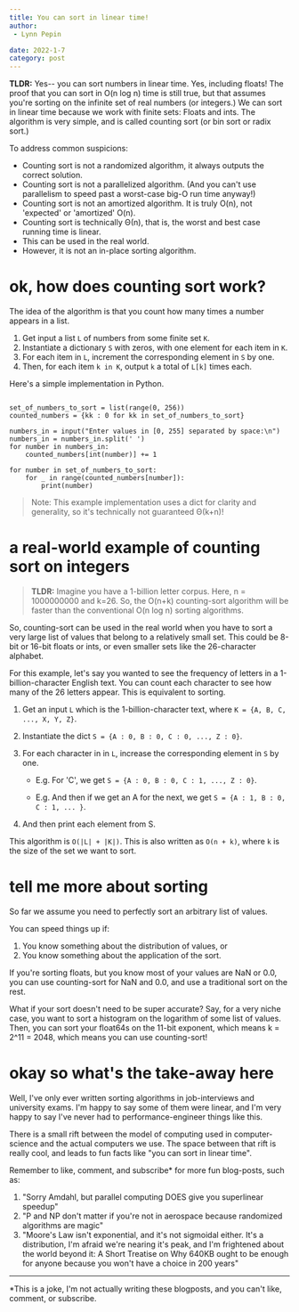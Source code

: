 ```yaml
---
title: You can sort in linear time!
author:
 - Lynn Pepin

date: 2022-1-7
category: post
---
```



**TLDR:** Yes-- you can sort numbers in linear time. Yes, including floats! The proof that you can sort in O(n log n) time is still true, but that assumes you're sorting on the infinite set of real numbers (or integers.) We can sort in linear time because we work with finite sets: Floats and ints.  The algorithm is very simple, and is called counting sort (or bin sort or radix sort.)

To address common suspicions:

 - Counting sort is not a randomized algorithm, it always outputs the correct solution.
 - Counting sort is not a parallelized algorithm. (And you can't use parallelism to speed past a worst-case big-O run time anyway!)
 - Counting sort is not an amortized algorithm. It is truly O(n), not 'expected' or 'amortized' O(n).
 - Counting sort is technically Θ(n), that is, the worst and best case running time is linear. 
 - This can be used in the real world.
 - However, it is not an in-place sorting algorithm.

# ok, how does counting sort work?

The idea of the algorithm is that you count how many times a number appears in a list.

1. Get input a list `L` of numbers from some finite set `K`.
2. Instantiate a dictionary `S` with zeros, with one element for each item in `K`.
3. For each item in `L`, increment the corresponding element in `S` by one.
4. Then, for each item `k in K`, output `k` a total of `L[k]` times each.

Here's a simple implementation in Python.

```

set_of_numbers_to_sort = list(range(0, 256)) 
counted_numbers = {kk : 0 for kk in set_of_numbers_to_sort}

numbers_in = input("Enter values in [0, 255] separated by space:\n")
numbers_in = numbers_in.split(' ')
for number in numbers_in:
    counted_numbers[int(number)] += 1

for number in set_of_numbers_to_sort:
    for _ in range(counted_numbers[number]):
        print(number)
```

> Note: This example implementation uses a dict for clarity and generality, so it's technically not guaranteed Θ(k+n)!

# a real-world example of counting sort on integers

> **TLDR:** Imagine you have a 1-billion letter corpus. Here, n = 1000000000 and k=26. So, the O(n+k) counting-sort algorithm will be faster than the conventional O(n log n) sorting algorithms.

So, counting-sort can be used in the real world when you have to sort a very large list of values that belong to a relatively small set. This could be 8-bit or 16-bit floats or ints, or even smaller sets like the 26-character alphabet.

For this example, let's say you wanted to see the frequency of letters in a 1-billion-character English text. You can count each character to see how many of the 26 letters appear. This is equivalent to sorting.

1. Get an input `L` which is the 1-billion-character text, where `K = {A, B, C, ..., X, Y, Z}`.
2. Instantiate the dict `S = {A : 0, B : 0, C : 0, ..., Z : 0}`.
3. For each character in in `L`, increase the corresponding element in `S` by one.

    - E.g. For 'C', we get `S = {A : 0, B : 0, C : 1, ..., Z : 0}`.

    - E.g. And then if we get an A for the next, we get `S = {A : 1, B : 0, C : 1, ... }`.
4. And then print each element from S.

This algorithm is `O(|L| + |K|)`. This is also written as `O(n + k)`, where `k` is the size of the set we want to sort.

# tell me more about sorting

So far we assume you need to perfectly sort an arbitrary list of values. 

You can speed things up if:

1. You know something about the distribution of values, or
2. You know something about the application of the sort.

If you're sorting floats, but you know most of your values are NaN or 0.0, you can use counting-sort for NaN and 0.0, and use a traditional sort on the rest.

What if your sort doesn't need to be super accurate? Say, for a very niche case, you want to sort a histogram on the logarithm of some list of values. Then, you can sort your float64s on the 11-bit exponent, which means k = 2^11 = 2048, which means you can use counting-sort!

# okay so what's the take-away here

Well, I've only ever written sorting algorithms in job-interviews and university exams. I'm happy to say some of them were linear, and I'm very happy to say I've never had to performance-engineer things like this.

There is a small rift between the model of computing used in computer-science and the actual computers we use. The space between that rift is really cool, and leads to fun facts like "you can sort in linear time".

Remember to like, comment, and subscribe\* for more fun blog-posts, such as:

1. "Sorry Amdahl, but parallel computing DOES give you superlinear speedup"
2. "P and NP don't matter if you're not in aerospace because randomized algorithms are magic"
3. "Moore's Law isn't exponential, and it's not sigmoidal either. It's a distribution, I'm afraid we're nearing it's peak, and I'm frightened about the world beyond it: A Short Treatise on Why 640KB ought to be enough for anyone because you won't have a choice in 200 years"

---

\*This is a joke, I'm not actually writing these blogposts, and you can't like, comment, or subscribe.

